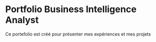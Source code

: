 # Portfolio Business Intelligence Analyst
Ce portefolio est créé pour présenter mes expériences et mes projets

